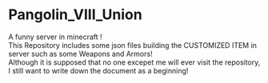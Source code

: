 <h1>Pangolin_VIII_Union</h1>
A funny server in minecraft ! <br>
This Repository includes some json files building the CUSTOMIZED ITEM in server such as some Weapons and Armors! <br>
Although it is supposed that no one excepet me will ever visit the repository, I still want to write down the document as a beginning!
